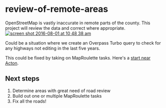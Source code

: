 # review-of-remote-areas
OpenStreetMap is vastly inaccurate in remote parts of the county. This project will review the data and correct where appropriate.
[![screen shot 2016-08-01 at 10 48 38 am](https://cloud.githubusercontent.com/assets/695934/17303442/8e1303b4-57d5-11e6-9f91-8fec452bc52d.png)](http://www.openstreetmap.org/edit#map=18/34.53065/-118.08278)

Could be a situation where we create an Overpass Turbo query to check for any highways not editing in the last five years.

This could be fixed by taking on MapRoulette tasks. Here's a [start near Acton](http://maproulette.org/map/237/316656).

## Next steps
1. Determine areas with great need of road review
2. Build out one or multiple MapRoulette tasks
3. Fix all the roads!
